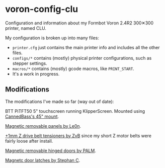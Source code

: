 # voron-config-clu
Configuration and information about my Formbot Voron 2.4R2 300✕300 printer, named CLU.

My configuration is broken up into many files:

* `printer.cfg` just contains the main printer info and includes all the other files.
* `configs/*` contains (mostly) physical printer configurations, such as stepper settings.
* `macros/*` contains (mostly) gcode macros, like `PRINT_START`.
* It's a work in progress.

## Modifications

The modifications I've made so far (way out of date):

BTT PiTFT50 5" touchscreen running KlipperScreen. Mounted using [CannedBass's 45" mount](https://github.com/VoronDesign/VoronUsers/tree/master/printer_mods/CannedBass/PITFT50_45_degree_mount).

[Magnetic removable panels by Le0n](https://github.com/VoronDesign/VoronUsers/tree/master/printer_mods/Le0n/Magnetic_Panels_with_Magnet_Inserts).

[+1mm Z drive belt tensioners by ZvB](https://www.printables.com/model/356388-voron-v24-z-belt-loop-tensioners-1mm) since my short Z motor belts were fairly loose after install.

[Magnetic removable hinged doors by PALM](https://www.printables.com/model/221377-voron-24-magnetic-door-hinges).

[Magnetc door latches by Stephan C](https://www.printables.com/model/419658-magnet-door-latches-for-voron/comments/780939).

